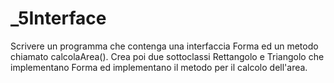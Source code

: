 # _5Interface
Scrivere un programma che contenga una interfaccia Forma ed un metodo chiamato calcolaArea().
Crea poi due sottoclassi Rettangolo e Triangolo che implementano Forma ed implementano il metodo per il calcolo dell'area.
